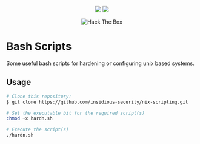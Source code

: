 <p align="center">
	<img src="https://img.shields.io/github/last-commit/insidious-security/nix-scripting.svg?style=for-the-badge">
    <img src="https://img.shields.io/github/license/insidious-security/nix-scripting?style=for-the-badge">
</p>
<p align="center">
	<img src="http://www.hackthebox.eu/badge/image/234811" alt="Hack The Box">
</p>

# Bash Scripts
Some useful bash scripts for hardening or configuring unix based systems.

## Usage
```bash
# Clone this repository:
$ git clone https://github.com/insidious-security/nix-scripting.git

# Set the executable bit for the required script(s)
chmod +x hardn.sh

# Execute the script(s)
./hardn.sh
```
